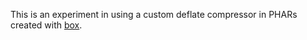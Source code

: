 This is an experiment in using a custom deflate compressor in PHARs created with [box](https://github.com/box-project/box).
